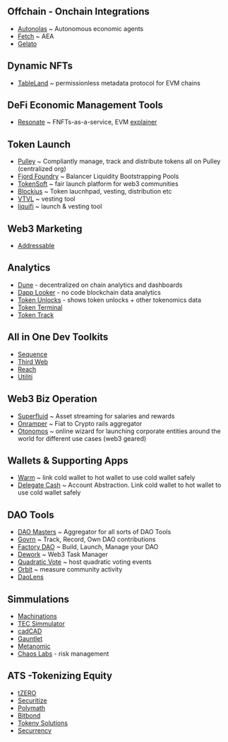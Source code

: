 ## Offchain - Onchain Integrations

- [Autonolas](https://www.autonolas.network/) ~ Autonomous economic agents
- [Fetch](https://fetch.ai/) ~ AEA
- [Gelato](https://www.gelato.network/)

## Dynamic NFTs

- [TableLand](https://tableland.xyz/) ~ permissionless metadata protocol for EVM chains

## DeFi Economic Management Tools

- [Resonate](https://www.resonate.finance/) ~ FNFTs-as-a-service, EVM [explainer](https://revestfinance.medium.com/resonate-launch-details-54d2042de9a5)

## Token Launch

- [Pulley](https://pulley.com/products/crypto) ~ Compliantly manage, track and distribute tokens all on Pulley (centralized org)
- [Fjord Foundry](https://fjordfoundry.com/) ~ Balancer Liquidity Bootstrapping Pools
- [TokenSoft](https://www.tokensoft.io/) ~ fair launch platform for web3 communities
- [Blockius](https://blockius.io/) ~ Token laucnhpad, vesting, distribution etc
- [VTVL](https://vtvl.io/) ~ vesting tool
- [liquifi](https://www.liquifi.finance/) ~ launch & vesting tool

## Web3 Marketing

- [Addressable](https://www.addressable.io/)

## Analytics

- [Dune](https://dune.com/) - decentralized on chain analytics and dashboards
- [Dapp Looker](https://dapplooker.com/) - no code blockchain data analytics
- [Token Unlocks](https://token.unlocks.app/) - shows token unlocks + other tokenomics data
- [Token Terminal](https://tokenterminal.com/)
- [Token Track](https://tokentrack.co/)

## All in One Dev Toolkits

- [Sequence](https://sequence.xyz/)
- [Third Web](https://thirdweb.com/)
- [Reach](https://www.reach.sh/)
- [Utiliti](https://www.utiliti.ai/)


## Web3 Biz Operation

- [Superfluid](https://www.superfluid.finance/) ~ Asset streaming for salaries and rewards
- [Onramper](https://onramper.com/) ~ Fiat to Crypto rails aggregator
- [Otonomos](https://otonomos.com/) ~ online wizard for launching corporate entities around the world for different use cases (web3 geared)

## Wallets & Supporting Apps

- [Warm](https://warm.xyz) ~ link cold wallet to hot wallet to use cold wallet safely
- [Delegate Cash](https://delegate.cash/) ~ Account Abstraction. Link cold wallet to hot wallet to use cold wallet safely

## DAO Tools

- [DAO Masters](https://www.daomasters.xyz/) ~ Aggregator for all sorts of DAO Tools
- [Govrn](https://linktr.ee/Govrn) ~ Track, Record, Own DAO contributions
- [Factory DAO](https://www.factorydao.xyz/) ~ Build, Launch, Manage your DAO
- [Dework](https://dework.xyz/) ~ Web3 Task Manager
- [Quadratic Vote](https://quadraticvote.co/) ~ host quadratic voting events
- [Orbit](https://orbit.love/) ~ measure community activity
- [DaoLens](https://www.daolens.com/blog)

## Simmulations

- [Machinations](https://machinations.io/)
- [TEC Simmulator](https://config.tecommons.org/config/1)
- [cadCAD](https://cadcad.org/)
- [Gauntlet](https://gauntlet.network/)
- [Metanomic](https://www.metanomic.net/)
- [Chaos Labs](https://chaoslabs.xyz/) - risk management

## ATS -Tokenizing Equity

- [tZERO](https://www.tzero.com/)    
- [Securitize](https://securitize.io/)    
- [Polymath](https://polymath.network/)    
- [Bitbond](https://www.bitbond.com/)    
- [Tokeny Solutions](https://tokeny.com/)        
- [Securrency](https://securrency.com/)
